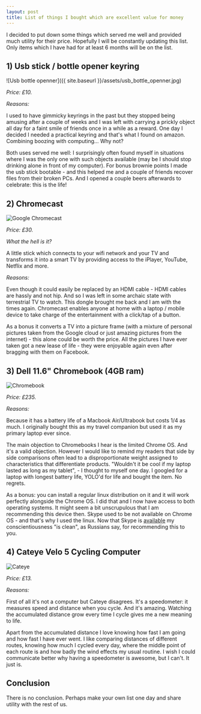 ```yaml
---
layout: post
title: List of things I bought which are excellent value for money
---
```


I decided to put down some things which served me well and provided much
utility for their price. Hopefully I will be constantly updating this list.
Only items which I have had for at least 6 months will be on the list.

## 1) Usb stick / bottle opener keyring

![Usb bottle openner]({{ site.baseurl }}/assets/usb_bottle_openner.jpg)

*Price: £10.*

*Reasons:*

I used to have gimmicky keyrings in the past but they stopped being amusing
after a couple of weeks and I was left with carrying a prickly object all day
for a faint smile of friends once in a while as a reward. One day I decided I
needed a practical keyring and that's what I found on amazon. Combining boozing
with computing... Why not?

Both uses served me well: I surprisingly often found myself in situations where
I was the only one with such objects available (may be I should stop drinking
alone in front of my computer). For bonus brownie points I made the usb stick
bootable - and this helped me and a couple of friends recover files from their
broken PCs. And I opened a couple beers afterwards to celebrate: this is the
life!

## 2) Chromecast

![Google Chromecast]({{site.baseurl}}/assets/chromecast.jpg)

*Price: £30.*

*What the hell is it?*

A little stick which connects to your wifi network and your TV and transforms
it into a smart TV by providing access to the iPlayer, YouTube, Netflix and
more.

*Reasons:*

Even though it could easily be replaced by an HDMI cable - HDMI cables are
hassly and not hip. And so I was left in some archaic state with terrestrial TV
to watch. This dongle brought me back and I am with the times again. Chromecast
enables anyone at home with a laptop / mobile device to take charge of the
entertainment with a click/tap of a button.

As a bonus it converts a TV into a picture frame (with a mixture of
personal pictures taken from the Google cloud or just amazing pictures from the
internet) - this alone could be worth the price. All the pictures I have
ever taken got a new lease of life - they were enjoyable again even after
bragging with them on Facebook.

## 3) Dell 11.6" Chromebook (4GB ram)

![Chromebook]({{site.baseurl}}/assets/chromebook.jpg)

*Price: £235.*

*Reasons:*

Because it has a battery life of a Macbook Air/Ultrabook but costs 1/4 as much.
I originally bought this as my travel companion but used it as my primary
laptop ever since.

The main objection to Chromebooks I hear is the limited Chrome OS. And it's a
valid objection. However I would like to remind my readers that side by side
comparisons often lead to a disproportionate weight assigned to characteristics
that differentiate products. "Wouldn't it be cool if my laptop lasted as long
as my tablet", - I thought to myself one day. I googled for a laptop with
longest battery life, YOLO'd for life and bought the item. No regrets.

As a bonus: you can install a regular linux distribution on it and it will work
perfectly alongside the Chrome OS. I did that and I now have access to both
operating systems. It might seem a bit unscrupulous that I am recommending this
device then. Skype used to be not available on Chrome OS - and that's why I
used the linux. Now that Skype is [available][skype] my conscientiousness
"is clean", as Russians say, for recommending this to you.

## 4) Cateye Velo 5 Cycling Computer

![Cateye]({{site.baseurl}}/assets/cateye.jpg)

[skype]: http://www.howtogeek.com/199857/how-to-use-skype-on-your-chromebook/

*Price: £13.*

*Reasons:*

First of all it's not a computer but Cateye disagrees. It's a speedometer: it
measures speed and distance when you cycle. And it's amazing. Watching the
accumulated distance grow every time I cycle gives me a new meaning to life.

Apart from the accumulated distance I love knowing how fast I am going and
how fast I have ever went. I like comparing distances of different routes,
knowing how much I cycled every day, where the middle point of each
route is and how badly the wind effects my usual routine. I wish I could
communicate better why having a speedometer is awesome, but I can't. It just
is.

## Conclusion

There is no conclusion. Perhaps make your own list one day and share utility
with the rest of us.
